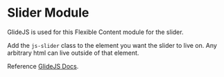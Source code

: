 Slider Module
=============

GlideJS is used for this Flexible Content module for the slider.

Add the `js-slider` class to the element you want the slider to live on. Any arbitrary html can live outside of that element.

Reference [GlideJS Docs](https://glidejs.com/docs/).

